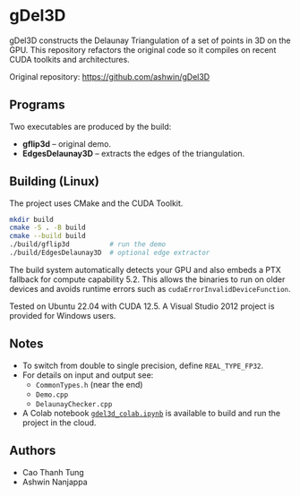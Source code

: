# gDel3D

gDel3D constructs the Delaunay Triangulation of a set of points in 3D on the GPU. This repository refactors the original code so it compiles on recent CUDA toolkits and architectures.

Original repository: https://github.com/ashwin/gDel3D

## Programs

Two executables are produced by the build:

* **gflip3d** – original demo.
* **EdgesDelaunay3D** – extracts the edges of the triangulation.

## Building (Linux)

The project uses CMake and the CUDA Toolkit.

```bash
mkdir build
cmake -S . -B build
cmake --build build
./build/gflip3d          # run the demo
./build/EdgesDelaunay3D  # optional edge extractor
```

The build system automatically detects your GPU and also embeds a
PTX fallback for compute capability 5.2. This allows the binaries to run
on older devices and avoids runtime errors such as
`cudaErrorInvalidDeviceFunction`.

Tested on Ubuntu 22.04 with CUDA 12.5. A Visual Studio 2012 project is provided for Windows users.

## Notes

* To switch from double to single precision, define `REAL_TYPE_FP32`.
* For details on input and output see:
  * `CommonTypes.h` (near the end)
  * `Demo.cpp`
  * `DelaunayChecker.cpp`
* A Colab notebook [`gdel3d_colab.ipynb`](gdel3d_colab.ipynb) is available to build and run the project in the cloud.

## Authors

* Cao Thanh Tung
* Ashwin Nanjappa
